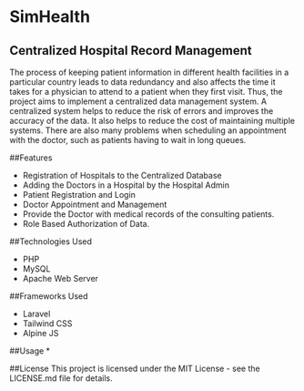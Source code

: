 # SimHealth
## Centralized Hospital Record Management

The process of keeping patient information in different health facilities in a particular
country leads to data redundancy and also affects the time it takes for a physician to attend to a
patient when they first visit. Thus, the project aims to implement a centralized data management
system. A centralized system helps to reduce the risk of errors and improves the accuracy of the
data. It also helps to reduce the cost of maintaining multiple systems. There are also many
problems when scheduling an appointment with the doctor, such as patients having to wait in
long queues.

##Features
* Registration of Hospitals to the Centralized Database
* Adding the Doctors in a Hospital by the Hospital Admin
* Patient Registration and Login
* Doctor Appointment and Management
* Provide the Doctor with medical records of the consulting patients.
* Role Based Authorization of Data.

##Technologies Used
* PHP
* MySQL
* Apache Web Server

##Frameworks Used
* Laravel
* Tailwind CSS
* Alpine JS

##Usage
*


##License
This project is licensed under the MIT License - see the LICENSE.md file for details.

